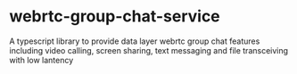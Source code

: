 # webrtc-group-chat-service

A typescript library to provide data layer webrtc group chat features including video calling, screen sharing, text messaging and file transceiving with low lantency
